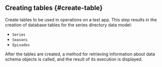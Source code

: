 ## Creating tables {#create-table}

Create tables to be used in operations on a test app. This step results in the creation of database tables for the series directory data model:

- `Series`
- `Seasons`
- `Episodes`

After the tables are created, a method for retrieving information about data schema objects is called, and the result of its execution is displayed.